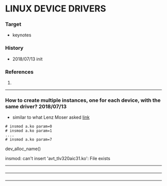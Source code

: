 # LINUX DEVICE DRIVERS

### Target
* keynotes

### History
* 2018/07/13 init

### References
1. 

---------------------------------------------------------------------------

### How to create multiple instances, one for each device, with the same driver? 2018/07/13

* similar to what Lenz Moser asked [link](http://www.linuxforums.org/forum/kernel/132637-how-load-kernel-module-twice.html)
````````````````````
# insmod a.ko param=0
# insmod a.ko param=1
....
# insmod a.ko param=7
````````````````````

dev_alloc_name(<name>)

insmod: can't insert 'avt_tlv320aic31.ko': File exists

---------------------------------------------------------------------------

### 

---------------------------------------------------------------------------

### 

---------------------------------------------------------------------------

### 
